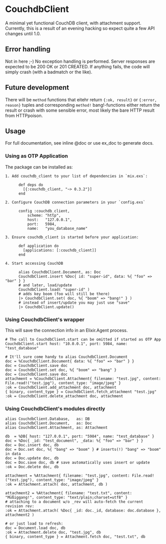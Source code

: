 # CouchdbClient

A minimal yet functional CouchDB client, with attachment support. Currently,
this is a result of an evening hacking so expect quite a few API changes until
1.0.

## Error handling

Not in here ;-) No exception handling is performed. Server responses are
expected to be 200 OK or 201 CREATED. If anything fails, the code will simply
crash (with a badmatch or the like). 

## Future development

There will be `method` functions that eitehr return `{:ok, result}` or `{:error,
reason}` tuples and corresponding `method!` bang!-functions either return the
result or crash with some sensible error, most likely the bare HTTP result from
HTTPpoison.

## Usage

For full documentation, see inline @doc or use ex_doc to generate docs.

### Using as OTP Application

The package can be installed as:

    1. Add couchdb_client to your list of dependencies in `mix.exs`:
    
          def deps do
            [{:couchdb_client, "~> 0.3.2"}]
          end
    
    2. Configure CouchDB connection parameters in your `config.exs`
    
          config :couchdb_client,
              scheme: "http",
              host:   "127.0.0.1",
              port:   5984,
              name:   "you_database_name"
    
    3. Ensure couchdb_client is started before your application:
    
          def application do
            [applications: [:couchdb_client]]
          end
          
    4. Start accessing CouchDB
      
          alias CouchdbClient.Document, as: Doc
          CouchdbClient.insert %Doc{ id: "super-id", data: %{ "foo" => "bar" } }
          # and later, load/update
          CouchdbClient.load( "super-id" )
          # adds key boom (foo will still be there)
          |> CouchdbClient.set( doc, %{ "boom" => "bang!" } )
          # instead of insert/update you may just use "save"
          |> CouchdbClient.update() 


### Using CouchdbClient's wrapper

This will save the connection info in an Elixir.Agent process.

```
# The call to CouchdbClient.start can be omitted if started as OTP App
CouchdbClient.start host: "10.0.0.1", port: 5984, name: "test_database"

# It'll sure come handy to alias CouchdbClient.Document
doc = %CouchdbClient.Document{ data: %{ "foo" => "bar" } }
doc = CouchdbClient.save doc
doc = CouchdbClient.set doc, %{ "boom" => "bang" }
doc = CouchdbClient.save doc
attachment = %CouchdbClient.Attachment{ filename: "test.jpg", content: File.read!("test.jpg"), content_type: "image/jpeg" }
:ok = CouchdbClient.add_attachment doc, attachment
{ binary, content_type } = CouchdbClient.fetch_attachment "test.jpg"
:ok = CouchdbClient.delete_attachment doc, attachment
```

### Using CouchdbClient's modules directly
```
alias CouchdbClient.Database,   as: DB
alias CouchdbClient.Document,   as: Doc
alias CouchdbClient.Attachment, as: Attachment

db  = %DB{ host: "127.0.0.1", port: "5984", name: "test_database" }
doc = %Doc{ _id: "test_document", _data: %{ "foo" => "bar" } }
doc = Doc.insert doc, db
doc = Doc.set doc, %{ "bang" => "boom" } # inserts(!) "bang" => "boom" in data
doc = Doc.update doc, db
doc = Doc.save doc, db # save automatically uses insert or update 
:ok = Doc.delete doc, db 

attachment = %Attachment{ filename: "test.jpg", content: File.read!("test.jpg"), content_type: "image/jpeg" }
:ok = Attachment.attach( doc, attachment, db )

attachment2 = %Attachment{ filename: "test.txt", content: "Müßiggang!", content_type: "text/plain;charset=utf8" }
# attaching to a document w/o _rev will auto-fetch the current revision rev:
:ok = Attachment.attach( %Doc{ _id: doc._id, database: doc.database }, attachment2 )

# or just load to refresh:
doc = Document.load doc, db
:ok = Attachment.delete doc, "test.jpg", db
{ binary, content_type } = Attachment.fetch doc, "test.txt", db
```
